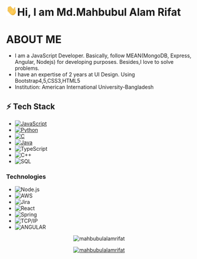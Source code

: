 # <img src="https://raw.githubusercontent.com/ABSphreak/ABSphreak/master/gifs/Hi.gif" width="30px">Hi, I am Md.Mahbubul Alam Rifat 

# ABOUT ME

* I am a JavaScript Developer. Basically, follow MEAN(MongoDB, Express, Angular, Nodejs) for developing purposes. Besides,I love to solve problems. 
* I have an expertise of 2 years at UI Design. Using Bootstrap4,5,CSS3,HTML5  
* Institution: American International University-Bangladesh

## ⚡ Tech Stack

* [![JavaScript](https://img.shields.io/badge/-JavaScript-000?&logo=JavaScript&logoColor=ddc508)](https://github.com/adamalston?tab=repositories&q=&type=&language=javascript)
* [![Python](https://img.shields.io/badge/-Python-000?&logo=python)](https://github.com/adamalston?tab=repositories&q=&type=&language=python)
* [![C](https://img.shields.io/badge/-C-000?&logo=C)](https://github.com/adamalston?tab=repositories&q=&type=&language=c)
* [![Java](https://img.shields.io/badge/-Java-000?&logo=Java&logoColor=007396)](https://github.com/adamalston?tab=repositories&q=&type=&language=java)
* ![TypeScript](https://img.shields.io/badge/-TypeScript-000?&logo=TypeScript&logoColor=007ACC)
* ![C++](https://img.shields.io/badge/-C++-000?&logo=c%2b%2b&logoColor=00599C)
* ![SQL](https://img.shields.io/badge/-SQL-000?&logo=MySQL&logoColor=4479A1)


### Technologies

* ![Node.js](https://img.shields.io/badge/-Node.js-000?&logo=node.js)
* ![AWS](https://img.shields.io/badge/-AWS-000?&logo=Amazon-AWS&logoColor=FF9900)
* ![Jira](https://img.shields.io/badge/-Jira-000?&logo=Jira-Software&logoColor=0052CC)
* ![React](https://img.shields.io/badge/-React-000?&logo=React)
* ![Spring](https://img.shields.io/badge/-Spring-000?&logo=Spring)
* ![TCP/IP](https://img.shields.io/badge/-TCP%2FIP-000?&logo=Cisco)
* ![ANGULAR](https://img.shields.io/badge/Angular-DD0031?style=for-the-badge&logo=angular&logoColor=white)


<p align="center"> <img src="https://komarev.com/ghpvc/?username=mahbubulalamrifat&label=Profile%20views&color=0e75b6&style=social" alt="mahbubulalamrifat" /> </p>

<p align="center"> <a href="https://github.com/mahbubulalamrifat/github-profile-trophy"><img src="https://github-profile-trophy.vercel.app/?username=mahbubulalamrifat" alt="mahbubulalamrifat" /></a> </p>


